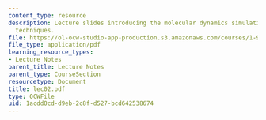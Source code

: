 ```yaml
---
content_type: resource
description: Lecture slides introducing the molecular dynamics simulation and numerical
  techniques.
file: https://ol-ocw-studio-app-production.s3.amazonaws.com/courses/1-978-from-nano-to-macro-introduction-to-atomistic-modeling-techniques-january-iap-2007/1acdd0cdd9eb2c8fd527bcd642538674_lec02.pdf
file_type: application/pdf
learning_resource_types:
- Lecture Notes
parent_title: Lecture Notes
parent_type: CourseSection
resourcetype: Document
title: lec02.pdf
type: OCWFile
uid: 1acdd0cd-d9eb-2c8f-d527-bcd642538674
---
```

